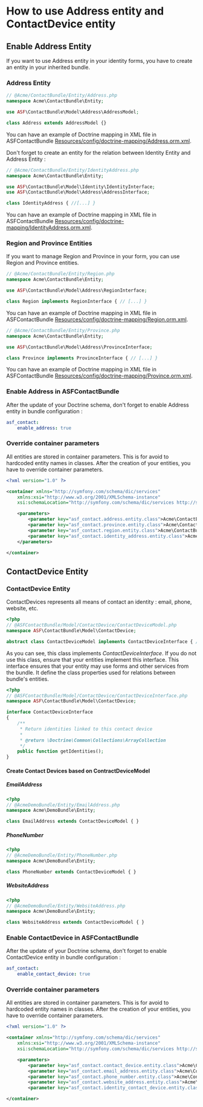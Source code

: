 # How to use Address entity and ContactDevice entity

## Enable Address Entity
If you want to use Address entity in your identity forms, you have to create an entity in your inherited bundle.

### Address Entity
```php
// @Acme/ContactBundle/Entity/Address.php
namespace Acme\ContactBundle\Entity;

use ASF\ContactBundle\Model\Address\AddressModel;

class Address extends AddressModel {}
```

You can have an example of Doctrine mapping in XML file in ASFContactBundle [Resources/config/doctrine-mapping/Address.orm.xml][1].

Don't forget to create an entity for the relation between Identity Entity and Address Entity :

```php
// @Acme/ContactBundle/Entity/IdentityAddress.php
namespace Acme\ContactBundle\Entity;

use ASF\ContactBundle\Model\Identity\IdentityInterface;
use ASF\ContactBundle\Model\Address\AddressInterface;

class IdentityAddress { //[...] }
```

You can have an example of Doctrine mapping in XML file in ASFContactBundle [Resources/config/doctrine-mapping/IdentityAddress.orm.xml][2].

### Region and Province Entities

If you want to manage Region and Province in your form, you can use Region and Province entities.

```php
// @Acme/ContactBundle/Entity/Region.php
namespace Acme\ContactBundle\Entity;

use ASF\ContactBundle\Model\Address\RegionInterface;

class Region implements RegionInterface { // [...] } 
```

You can have an example of Doctrine mapping in XML file in ASFContactBundle [Resources/config/doctrine-mapping/Region.orm.xml][3].

```php
// @Acme/ContactBundle/Entity/Province.php
namespace Acme\ContactBundle\Entity;

use ASF\ContactBundle\Model\Address\ProvinceInterface;

class Province implements ProvinceInterface { // [...] } 
```

You can have an example of Doctrine mapping in XML file in ASFContactBundle [Resources/config/doctrine-mapping/Province.orm.xml][4].

### Enable Address in ASFContactBundle

After the update of your Doctrine schema, don't forget to enable Address entity in bundle configuration :

```yaml
asf_contact:
    enable_address: true
```

### Override container parameters

All entities are stored in container parameters. This is for avoid to hardcoded entity names in classes. After the creation of your entities, you have to override container parameters. 

```xml
<?xml version="1.0" ?>

<container xmlns="http://symfony.com/schema/dic/services"
    xmlns:xsi="http://www.w3.org/2001/XMLSchema-instance"
    xsi:schemaLocation="http://symfony.com/schema/dic/services http://symfony.com/schema/dic/services/services-1.0.xsd">

	<parameters>
		<parameter key="asf_contact.address.entity.class">Acme\ContactBundle\Entity\Address</parameter>
		<parameter key="asf_contact.province.entity.class">Acme\ContactBundle\Entity\Province</parameter>
		<parameter key="asf_contact.region.entity.class">Acme\ContactBundle\Entity\Region</parameter>
		<parameter key="asf_contact.identity_address.entity.class">Acme\ContactBundle\Entity\IdentityAddress</parameter>
    </parameters>

</container>
```

## ContactDevice Entity

### ContactDevice Entity

ContactDevices represents all means of contact an identity : email, phone, website, etc.

```php
<?php
// @ASFContactBundle/Model/ContactDevice/ContactDeviceModel.php
namespace ASF\ContactBundle\Model\ContactDevice;

abstract class ContactDeviceModel implements ContactDeviceInterface { // [...] }
```

As you can see, this class implements *ContactDeviceInterface*. If you do not use this class, ensure that your entities implement this interface. This interface ensures that your entity may use forms and other services from the bundle. It define the class properties used for relations between bundle's entities.

```php
<?php
// @ASFContactBundle/Model/ContactDevice/ContactDeviceInterface.php
namespace ASF\ContactBundle\Model\ContactDevice;

interface ContactDeviceInterface
{
	/**
	 * Return identities linked to this contact device
	 * 
	 * @return \Doctrine\Common\Collections\ArrayCollection
	 */
	public function getIdentities();
}
```

#### Create Contact Devices based on ContractDeviceModel

##### EmailAddress

```php
<?php
// @AcmeDemoBundle/Entity/EmailAddress.php
namespace Acme\DemoBundle\Entity;

class EmailAddress extends ContactDeviceModel { }
```

##### PhoneNumber

```php
<?php
// @AcmeDemoBundle/Entity/PhoneNumber.php
namespace Acme\DemoBundle\Entity;

class PhoneNumber extends ContactDeviceModel { }
```

##### WebsiteAddress

```php
<?php
// @AcmeDemoBundle/Entity/WebsiteAddress.php
namespace Acme\DemoBundle\Entity;

class WebsiteAddress extends ContactDeviceModel { }
```

### Enable ContactDevice in ASFContactBundle

After the update of your Doctrine schema, don't forget to enable ContactDevice entity in bundle configuration :

```yaml
asf_contact:
    enable_contact_device: true
```

### Override container parameters

All entities are stored in container parameters. This is for avoid to hardcoded entity names in classes. After the creation of your entities, you have to override container parameters. 

```xml
<?xml version="1.0" ?>

<container xmlns="http://symfony.com/schema/dic/services"
    xmlns:xsi="http://www.w3.org/2001/XMLSchema-instance"
    xsi:schemaLocation="http://symfony.com/schema/dic/services http://symfony.com/schema/dic/services/services-1.0.xsd">

	<parameters>
		<parameter key="asf_contact.contact_device.entity.class">Acme\ContactBundle\Entity\ContactDevice</parameter>
		<parameter key="asf_contact.email_address.entity.class">Acme\ContactBundle\Entity\EmailAddress</parameter>
		<parameter key="asf_contact.phone_number.entity.class">Acme\ContactBundle\Entity\PhoneNumber</parameter>
		<parameter key="asf_contact.website_address.entity.class">Acme\ContactBundle\Entity\WebsiteAddress</parameter>
		<parameter key="asf_contact.identity_contact_device.entity.class">Acme\ContactBundle\Entity\IdentityContactDevice</parameter>

</container>
```

[1]: ../config/doctrine-mapping/Address.orm.xml
[2]: ../config/doctrine-mapping/IdentityAddress.orm.xml
[3]: ../config/doctrine-mapping/Region.orm.xml
[4]: ../config/doctrine-mapping/Province.orm.xml